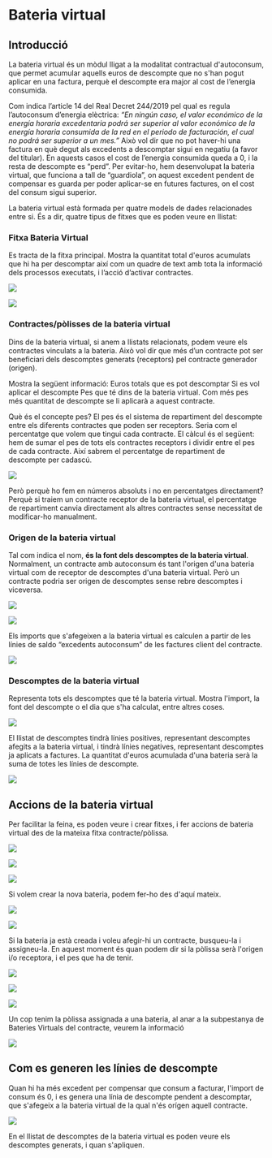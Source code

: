 # Bateria virtual
## Introducció

La bateria virtual és un mòdul lligat a la modalitat contractual d'autoconsum, que permet acumular aquells euros de descompte que no s'han pogut aplicar en una factura, perquè el descompte era major al cost de l’energia consumida. 

Com indica l’article 14 del Real Decret 244/2019 pel qual es regula l’autoconsum d’energia elèctrica: *“En ningún caso, el valor económico de la energía horaria excedentaria podrá ser superior al valor económico de la energía horaria consumida de la red en el periodo de facturación, el cual no podrá ser superior a un mes.”* Això vol dir que no pot haver-hi una factura en què degut als excedents a descomptar sigui en negatiu (a favor del titular). En aquests casos el cost de l’energia consumida queda a 0, i la resta de descompte es “perd”. Per evitar-ho, hem desenvolupat la bateria virtual, que funciona a tall de “guardiola”, on aquest excedent pendent de compensar es guarda per poder aplicar-se en futures factures, on el cost del consum sigui superior. 

La bateria virtual està formada per quatre models de dades relacionades entre si. És a dir, quatre tipus de fitxes que es poden veure en llistat:

### Fitxa Bateria Virtual

Es tracta de la fitxa principal. Mostra la quantitat total d'euros acumulats que hi ha per descomptar així com un quadre de text amb tota la informació dels processos executats, i l’acció d’activar contractes.

![](_static/bat_virtual/on_esta_bat_virtual.png)


![](_static/bat_virtual/FITXA_BAT_VIRTUAL.png)

### Contractes/pòlisses de la bateria virtual

Dins de la bateria virtual, si anem a llistats relacionats, podem veure els contractes vinculats a la bateria. Això vol dir que més d’un contracte pot ser beneficiari dels descomptes generats (receptors) pel contracte generador (origen). 

Mostra la següent informació: 
Euros totals que es pot descomptar
Si es vol aplicar el descompte
Pes que té dins de la bateria virtual. Com més pes més quantitat de descompte se li aplicarà a aquest contracte.

Què és el concepte pes? El pes és el sistema de repartiment del descompte entre els diferents contractes que poden ser receptors. Seria com el percentatge que volem que tingui cada contracte. El càlcul és el següent: hem de sumar el pes de tots els contractes receptors i dividir entre el pes de cada contracte. Així sabrem el percentatge de repartiment de descompte per cadascú.  

![](_static/bat_virtual/pes_polissa.png)

Però perquè ho fem en números absoluts i no en percentatges directament? Perquè si traiem un contracte receptor de la bateria virtual, el percentatge de repartiment canvia directament als altres contractes sense necessitat de modificar-ho manualment.

### Origen de la bateria virtual

Tal com indica el nom, **és la font dels descomptes de la bateria virtual**. Normalment, un contracte amb autoconsum és tant l'origen d'una bateria virtual com de receptor de descomptes d'una bateria virtual. Però un contracte podria ser origen de descomptes sense rebre descomptes i viceversa.

![](_static/bat_virtual/fitxa_bat_virtual.png)

![](_static/bat_virtual/llistat_origen.png)

Els imports que s'afegeixen a la bateria virtual es calculen a partir de les línies de saldo “excedents autoconsum” de les factures client del contracte.

![](_static/bat_virtual/saldo_excedent_fact.png)

### Descomptes de la bateria virtual

Representa tots els descomptes que té la bateria virtual. Mostra l'import, la font del descompte o el dia que s'ha calculat, entre altres coses.

![](_static/bat_virtual/llistat_descompte.png)

El llistat de descomptes tindrà línies positives, representant descomptes afegits a la bateria virtual, i tindrà línies negatives, representant descomptes ja aplicats a factures. La quantitat d'euros acumulada d'una bateria serà la suma de totes les línies de descompte.

![](_static/bat_virtual/fitxa_descompte.png)

## Accions de la bateria virtual

Per facilitar la feina, es poden veure i crear fitxes, i fer accions de bateria virtual des de la mateixa fitxa contracte/pòlissa. 

![](_static/bat_virtual/bat_virtual_polissa.png)

![](_static/bat_virtual/afegir_polissa_abat.png)

![](_static/bat_virtual/accio.png)

Si volem crear la nova bateria, podem fer-ho des d'aquí mateix.

![](_static/bat_virtual/crear_bat.png)

![](_static/bat_virtual/crear_bat_II.png)

Si la bateria ja està creada i voleu afegir-hi un contracte, busqueu-la i assigneu-la. En aquest moment és quan podem dir si la pòlissa serà l'origen i/o receptora, i el pes que ha de tenir.

![](_static/bat_virtual/ascreenshot(3).jpeg)

![](_static/bat_virtual/ascreenshot(4).jpeg)

![](_static/bat_virtual/ascreenshot(5).jpeg)

Un cop tenim la pòlissa assignada a una bateria, al anar a la subpestanya de Bateries Virtuals del contracte, veurem la informació

![](_static/bat_virtual/dins_pestanya.png)

## Com es generen les línies de descompte

Quan hi ha més excedent per compensar que consum a facturar, l'import de consum és 0, i es genera una línia de descompte pendent a descomptar, que s'afegeix a la bateria virtual de la qual n'és orígen aquell contracte.

![](_static/bat_virtual/factura_bateria_virtual.png)

En el llistat de descomptes de la bateria virtual es poden veure els descomptes generats, i quan s'apliquen. 








